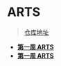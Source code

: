 # ARTS
> [仓库地址](https://github.com/zyycode/ARTS)

- [**第一周 ARTS**](https://zyycode.github.io/ARTS/ARTS_1)
- [**第一周 ARTS**](https://zyycode.github.io/ARTS/ARTS_2)